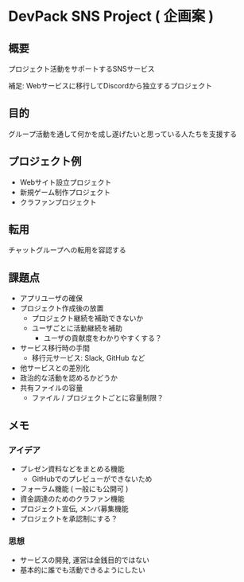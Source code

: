 # DevPack SNS Project ( 企画案 )

## 概要

プロジェクト活動をサポートするSNSサービス

補足: Webサービスに移行してDiscordから独立するプロジェクト

## 目的

グループ活動を通して何かを成し遂げたいと思っている人たちを支援する

## プロジェクト例

- Webサイト設立プロジェクト
- 新規ゲーム制作プロジェクト
- クラファンプロジェクト

## 転用

チャットグループへの転用を容認する

## 課題点

- アプリユーザの確保
- プロジェクト作成後の放置
    - プロジェクト継続を補助できないか
    - ユーザごとに活動継続を補助
        - ユーザの貢献度をわかりやすくする？
- サービス移行時の手間
    - 移行元サービス: Slack, GitHub など
- 他サービスとの差別化
- 政治的な活動を認めるかどうか
- 共有ファイルの容量
    - ファイル / プロジェクトごとに容量制限？

## メモ

### アイデア

- プレゼン資料などをまとめる機能
    - GitHubでのプレビューができないため
- フォーラム機能 ( 一般にも公開可 )
- 資金調達のためのクラファン機能
- プロジェクト宣伝, メンバ募集機能
- プロジェクトを承認制にする？

### 思想

- サービスの開発, 運営は金銭目的ではない
- 基本的に誰でも活動できるようにしたい
